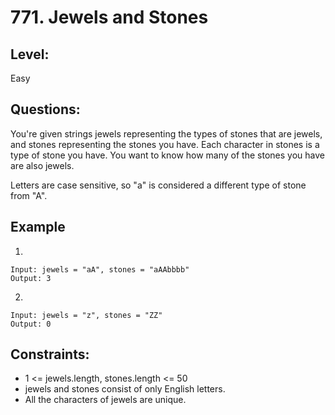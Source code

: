 # 771. Jewels and Stones

## Level: 
Easy

## Questions:

You're given strings jewels representing the types of stones that are jewels, and stones representing the stones you have. Each character in stones is a type of stone you have. You want to know how many of the stones you have are also jewels.

Letters are case sensitive, so "a" is considered a different type of stone from "A".

## Example
1. 
```
Input: jewels = "aA", stones = "aAAbbbb"
Output: 3
```
2. 
```
Input: jewels = "z", stones = "ZZ"
Output: 0
```

## Constraints:

- 1 <= jewels.length, stones.length <= 50
- jewels and stones consist of only English letters.
- All the characters of jewels are unique.